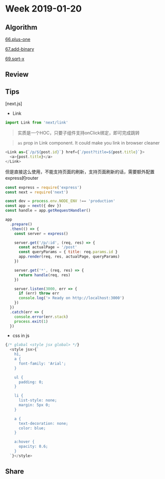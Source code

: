 # Week 2019-01-20

## Algorithm

[66.plus-one](https://leetcode.com/problems/plus-one/description/)

[67.add-binary](https://leetcode.com/problems/add-binary/description/)

[69.sqrt-x](https://leetcode.com/problems/sqrtx/description/)

## Review

## Tips

[next.js]

- Link

```js
import Link from 'next/link'
```

> 实质是一个HOC，只要子组件支持onClick绑定，即可完成跳转

> `as` prop in Link component. It could make you link in browser cleaner

```js
<Link as={`/p/${post.id}`} href={`/post?title=${post.title}`}>
  <a>{post.title}</a>
</Link>
```

但是直接这么使用，不能支持页面的刷新，支持页面刷新的话，需要额外配置express的router

```js
const express = require('express')
const next = require('next')

const dev = process.env.NODE_ENV !== 'production'
const app = next({ dev })
const handle = app.getRequestHandler()

app
  .prepare()
  .then(() => {
    const server = express()

    server.get('/p/:id', (req, res) => {
      const actualPage = '/post'
      const queryParams = { title: req.params.id }
      app.render(req, res, actualPage, queryParams)
    })

    server.get('*', (req, res) => {
      return handle(req, res)
    })

    server.listen(3000, err => {
      if (err) throw err
      console.log('> Ready on http://localhost:3000')
    })
  })
  .catch(err => {
    console.error(err.stack)
    process.exit(1)
  })
```

- css in js

```js
{/* global <style jsx global> */}
  <style jsx>{`
    h1,
    a {
      font-family: 'Arial';
    }

    ul {
      padding: 0;
    }

    li {
      list-style: none;
      margin: 5px 0;
    }

    a {
      text-decoration: none;
      color: blue;
    }

    a:hover {
      opacity: 0.6;
    }
  `}</style>
```

## Share
